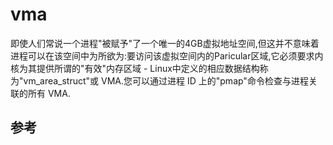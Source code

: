 
# vma

即使人们常说一个进程"被赋予"了一个唯一的4GB虚拟地址空间,但这并不意味着进程可以在该空间中为所欲为:要访问该虚拟空间内的Paricular区域,它必须要求内核为其提供所谓的"有效"内存区域 - Linux中定义的相应数据结构称为"vm_area_struct"或 VMA.您可以通过进程 ID 上的"pmap"命令检查与进程关联的所有 VMA.

## 参考

